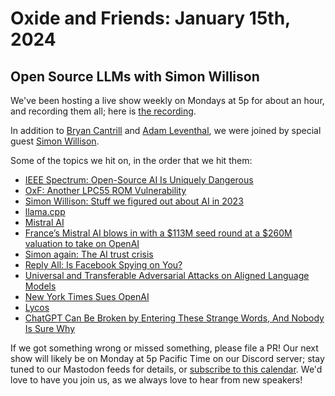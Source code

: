 # Oxide and Friends: January 15th, 2024

## Open Source LLMs with Simon Willison

We've been hosting a live show weekly on Mondays at 5p for about an hour,
and recording them all; here is
[the recording](https://youtu.be/Wqkvn4YyGpA).

In addition to
[Bryan Cantrill](https://mastodon.social/@bcantrill) and
[Adam Leventhal](https://mastodon.social/@ahl),
we were joined by special guest
[Simon Willison](https://fedi.simonwillison.net/@simon).

Some of the topics we hit on, in the order that we hit them:

- [IEEE Spectrum: Open-Source AI Is Uniquely Dangerous](https://spectrum.ieee.org/open-source-ai-2666932122)
- [OxF: Another LPC55 ROM Vulnerability](https://share.transistor.fm/s/56d64baa)
- [Simon Willison: Stuff we figured out about AI in 2023](https://simonwillison.net/2023/Dec/31/ai-in-2023/)
- [llama.cpp](https://github.com/ggerganov/llama.cpp)
- [Mistral AI](https://mistral.ai/)
- [France’s Mistral AI blows in with a $113M seed round at a $260M valuation to take on OpenAI](https://techcrunch.com/2023/06/13/frances-mistral-ai-blows-in-with-a-113m-seed-round-at-a-260m-valuation-to-take-on-openai/)
- [Simon again: The AI trust crisis](https://simonwillison.net/2023/Dec/14/ai-trust-crisis/)
- [Reply All: Is Facebook Spying on You?](https://gimletmedia.com/shows/reply-all/z3hlwr)
- [Universal and Transferable Adversarial Attacks on Aligned Language Models](https://llm-attacks.org/)
- [New York Times Sues OpenAI](https://www.nytimes.com/2023/12/27/business/media/new-york-times-open-ai-microsoft-lawsuit.html)
- [Lycos](https://www.lycos.com/)
- [ChatGPT Can Be Broken by Entering These Strange Words, And Nobody Is Sure Why](https://www.vice.com/en/article/epzyva/ai-chatgpt-tokens)



If we got something wrong or missed something, please file a PR!
Our next show will likely be on Monday at 5p Pacific Time on our Discord
server; stay tuned to our Mastodon feeds for details, or [subscribe to this
calendar](https://calendar.google.com/calendar/ical/c_318925f4185aa71c4524d0d6127f31058c9e21f29f017d48a0fca6f564969cd0%40group.calendar.google.com/public/basic.ics).
We'd love to have you join us, as we always love to hear from new speakers!

